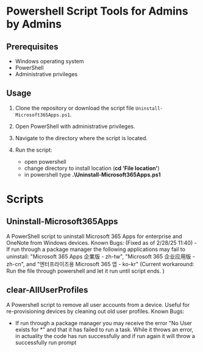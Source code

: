 # Powershell Script Tools for Admins by Admins

## Prerequisites

- Windows operating system
- PowerShell
- Administrative privileges

## Usage

1. Clone the repository or download the script file `Uninstall-Microsoft365Apps.ps1`.
2. Open PowerShell with administrative privileges.
3. Navigate to the directory where the script is located.
4. Run the script:

   - open powershell
   - change directory to install location (**cd 'File location'**)
   - in powershell type **.\Uninstall-Microsoft365Apps.ps1**

# Scripts

## Uninstall-Microsoft365Apps
A PowerShell script to uninstall Microsoft 365 Apps for enterprise and OneNote from Windows devices.
Known Bugs:
(Fixed as of 2/28/25 11:40) - If run through a package manager the following applications may fail to uninstall: "Microsoft 365 Apps 企業版 - zh-tw", "Microsoft 365 企业应用版 - zh-cn", and "엔터프라이즈용 Microsoft 365 앱 - ko-kr"
   (Current workaround: Run the file through powershell and let it run until script ends. )


## clear-AllUserProfiles
A Powershell script to remove all user accounts from a device. Useful for re-provisioning devices by cleaning out old user profiles.
Known Bugs:
- If run through a package manager you may receive the error "No User exists for *" and that it has failed to run a task. While it throws an error, in actuality the code has run successfully and if run again it will throw a successfully run prompt

